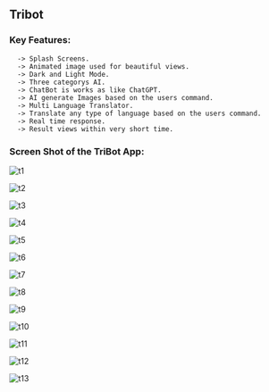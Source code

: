 ## Tribot

### Key Features: 
      -> Splash Screens.
      -> Animated image used for beautiful views.
      -> Dark and Light Mode.
      -> Three categorys AI.
      -> ChatBot is works as like ChatGPT.
      -> AI generate Images based on the users command.
      -> Multi Language Translator.
      -> Translate any type of language based on the users command.
      -> Real time response.
      -> Result views within very short time.

### Screen Shot of the TriBot App: 
    
![t1](https://github.com/shahriar00/TriBot/assets/70763173/fa62f13e-5319-4114-a332-1f2cdcc92ba9)

![t2](https://github.com/shahriar00/TriBot/assets/70763173/9e458518-0d4e-400c-91af-ef98aee215a0)

![t3](https://github.com/shahriar00/TriBot/assets/70763173/dffdb52c-05af-4469-83ce-953db8b84fa2)

![t4](https://github.com/shahriar00/TriBot/assets/70763173/537ef193-fc82-432b-8149-243c868d96f0)

![t5](https://github.com/shahriar00/TriBot/assets/70763173/05e12e34-bc84-4268-8db1-77d8a5c34f8f)

![t6](https://github.com/shahriar00/TriBot/assets/70763173/d7acb95b-9476-4872-9a68-8ff7a12fc8e4)

![t7](https://github.com/shahriar00/TriBot/assets/70763173/123ed4e9-be90-42fc-a281-0518b346f3d8)

![t8](https://github.com/shahriar00/TriBot/assets/70763173/dcbd7111-2cb6-472f-b941-5687c735f2b5)

![t9](https://github.com/shahriar00/TriBot/assets/70763173/abb5c8b8-36a0-4405-9ba6-7cc00e753853)

![t10](https://github.com/shahriar00/TriBot/assets/70763173/b610a6cb-5f37-43dd-8d82-a974ae568afc)

![t11](https://github.com/shahriar00/TriBot/assets/70763173/be58a931-ed7a-498a-9318-dc28a8cd2fee)

![t12](https://github.com/shahriar00/TriBot/assets/70763173/d19db0c2-2121-438d-8a9e-3549e470edf6)

![t13](https://github.com/shahriar00/TriBot/assets/70763173/8c227540-56be-4713-8221-19ea57d5dd7d)







